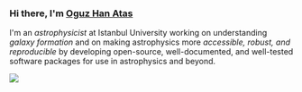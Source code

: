 ### Hi there, I'm [Oguz Han Atas](oguzhanatas.github.io) 

I'm an _astrophysicist_ at Istanbul University working on understanding _galaxy formation_ and on making astrophysics more _accessible, robust, and reproducible_ by developing open-source, well-documented, and well-tested software packages for use in astrophysics and beyond.


![](https://komarev.com/ghpvc/?username=oguzhanatas&label=PROFILE+VIEWS)
